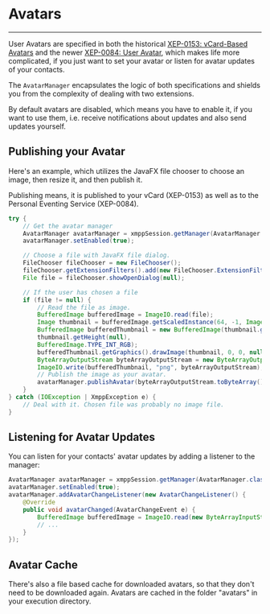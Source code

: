# Avatars
---

User Avatars are specified in both the historical [XEP-0153: vCard-Based Avatars][vCard-Based Avatars] and the newer [XEP-0084: User Avatar][User Avatar],
which makes life more complicated, if you just want to set your avatar or listen for avatar updates of your contacts.

The `AvatarManager` encapsulates the logic of both specifications and shields you from the complexity of dealing with two extensions.

By default avatars are disabled, which means you have to enable it, if you want to use them, i.e. receive notifications about updates and also send updates yourself.

## Publishing your Avatar

Here\'s an example, which utilizes the JavaFX file chooser to choose an image, then resize it, and then publish it.

Publishing means, it is published to your vCard (XEP-0153) as well as to the Personal Eventing Service (XEP-0084).

```java
try {
    // Get the avatar manager
    AvatarManager avatarManager = xmppSession.getManager(AvatarManager.class);
    avatarManager.setEnabled(true);

    // Choose a file with JavaFX file dialog.
    FileChooser fileChooser = new FileChooser();
    fileChooser.getExtensionFilters().add(new FileChooser.ExtensionFilter("Images", ".png", ".jpg", ".gif"));
    File file = fileChooser.showOpenDialog(null);

    // If the user has chosen a file
    if (file != null) {
        // Read the file as image.
        BufferedImage bufferedImage = ImageIO.read(file);
        Image thumbnail = bufferedImage.getScaledInstance(64, -1, Image.SCALE_SMOOTH);
        BufferedImage bufferedThumbnail = new BufferedImage(thumbnail.getWidth(null),
        thumbnail.getHeight(null),
        BufferedImage.TYPE_INT_RGB);
        bufferedThumbnail.getGraphics().drawImage(thumbnail, 0, 0, null);
        ByteArrayOutputStream byteArrayOutputStream = new ByteArrayOutputStream();
        ImageIO.write(bufferedThumbnail, "png", byteArrayOutputStream);
        // Publish the image as your avatar.
        avatarManager.publishAvatar(byteArrayOutputStream.toByteArray());
    }
} catch (IOException | XmppException e) {
    // Deal with it. Chosen file was probably no image file.
}
```

## Listening for Avatar Updates

You can listen for your contacts\' avatar updates by adding a listener to the manager:

```java
AvatarManager avatarManager = xmppSession.getManager(AvatarManager.class);
avatarManager.setEnabled(true);
avatarManager.addAvatarChangeListener(new AvatarChangeListener() {
    @Override
    public void avatarChanged(AvatarChangeEvent e) {
        BufferedImage bufferedImage = ImageIO.read(new ByteArrayInputStream(e.getAvatar()));
        // ...
    }
});
```

## Avatar Cache

There\'s also a file based cache for downloaded avatars, so that they don't need to be downloaded again.
Avatars are cached in the folder "avatars" in your execution directory.

[User Avatar]: http://xmpp.org/extensions/xep-0084.html "XEP-0084: User Avatar"
[vCard-Based Avatars]: http://xmpp.org/extensions/xep-0153.html "XEP-0153: vCard-Based Avatars"
